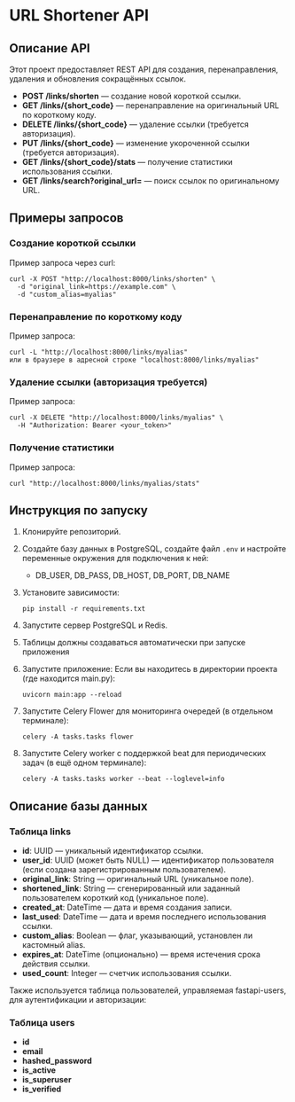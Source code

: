 # URL Shortener API

## Описание API
Этот проект предоставляет REST API для создания, перенаправления, удаления и обновления сокращённых ссылок.
- **POST /links/shorten** — создание новой короткой ссылки.
- **GET /links/{short_code}** — перенаправление на оригинальный URL по короткому коду.
- **DELETE /links/{short_code}** — удаление ссылки (требуется авторизация).
- **PUT /links/{short_code}** — изменение укороченной ссылки (требуется авторизация).
- **GET /links/{short_code}/stats** — получение статистики использования ссылки.
- **GET /links/search?original_url=<URL>** — поиск ссылок по оригинальному URL.

## Примеры запросов

### Создание короткой ссылки
Пример запроса через curl:
```
curl -X POST "http://localhost:8000/links/shorten" \
  -d "original_link=https://example.com" \
  -d "custom_alias=myalias"
```

### Перенаправление по короткому коду
Пример запроса:
```
curl -L "http://localhost:8000/links/myalias"
или в браузере в адресной строке "localhost:8000/links/myalias"
```

### Удаление ссылки (авторизация требуется)
Пример запроса:
```
curl -X DELETE "http://localhost:8000/links/myalias" \
  -H "Authorization: Bearer <your_token>"
```

### Получение статистики
Пример запроса:
```
curl "http://localhost:8000/links/myalias/stats"
```

## Инструкция по запуску

1. Клонируйте репозиторий.
2. Создайте базу данных в PostgreSQL, создайте файл `.env` и настройте переменные 
окружения для подключения к ней:
   - DB_USER, DB_PASS, DB_HOST, DB_PORT, DB_NAME
3. Установите зависимости:
   ```
   pip install -r requirements.txt
   ```
4. Запустите сервер PostgreSQL и Redis.
5. Таблицы должны создаваться автоматически при запуске приложения 
6. Запустите приложение:
   Если вы находитесь в директории проекта (где находится main.py):
   ```
   uvicorn main:app --reload
   ```

7. Запустите Celery Flower для мониторинга очередей (в отдельном терминале):
   ```
   celery -A tasks.tasks flower
   ```
8. Запустите Celery worker c поддержкой beat для периодических задач (в ещё одном терминале):
   ```
   celery -A tasks.tasks worker --beat --loglevel=info
   ```

## Описание базы данных

### Таблица links
- **id**: UUID — уникальный идентификатор ссылки.
- **user_id**: UUID (может быть NULL) — идентификатор пользователя (если создана зарегистрированным пользователем).
- **original_link**: String — оригинальный URL (уникальное поле).
- **shortened_link**: String — сгенерированный или заданный пользователем короткий код (уникальное поле).
- **created_at**: DateTime — дата и время создания записи.
- **last_used**: DateTime — дата и время последнего использования ссылки.
- **custom_alias**: Boolean — флаг, указывающий, установлен ли кастомный alias.
- **expires_at**: DateTime (опционально) — время истечения срока действия ссылки.
- **used_count**: Integer — счетчик использования ссылки.

Также используется таблица пользователей, управляемая fastapi-users, для аутентификации и авторизации:

### Таблица users
- **id**
- **email**
- **hashed_password**
- **is_active**
- **is_superuser**
- **is_verified**